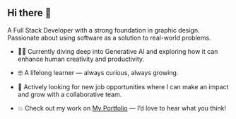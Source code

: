 ## Hi there 👋

<!--
**sandyFit/sandyFit** is a ✨ _special_ ✨ repository because its `README.md` (this file) appears on your GitHub profile.

Here are some ideas to get you started:

- 🔭 I’m currently working on ...
- 🌱 I’m currently learning ...
- 👯 I’m looking to collaborate on ...
- 🤔 I’m looking for help with ...
- 💬 Ask me about ...
- 📫 How to reach me: ...
- 😄 Pronouns: ...
- ⚡ Fun fact: ...
-->
A Full Stack Developer with a strong foundation in graphic design. Passionate about using software as a solution to real-world problems. 

- 🧑‍🎓 Currently diving deep into Generative AI and exploring how it can enhance human creativity and productivity.

- 🤓 A lifelong learner — always curious, always growing.

- 🤔 Actively looking for new job opportunities where I can make an impact and grow with a collaborative team.

- 💥 Check out my work on [My Portfolio](https://trishramos.com) — I’d love to hear what you think!
